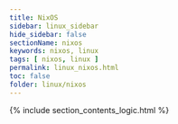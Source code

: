 ```yaml
---
title: NixOS
sidebar: linux_sidebar
hide_sidebar: false
sectionName: nixos
keywords: nixos, linux
tags: [ nixos, linux ]
permalink: linux_nixos.html
toc: false
folder: linux/nixos
---
```


{% include section_contents_logic.html %}
